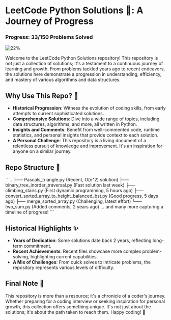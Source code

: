 
# LeetCode Python Solutions 🐍: A Journey of Progress

### Progress: 33/150 Problems Solved
![22%](https://progress-bar.dev/22)

Welcome to the LeetCode Python Solutions repository! This repository is not just a collection of solutions; it's a testament to a continuous journey of learning and growth. From problems tackled years ago to recent endeavors, the solutions here demonstrate a progression in understanding, efficiency, and mastery of various algorithms and data structures.

## Why Use This Repo? 🎯

- **Historical Progression**: Witness the evolution of coding skills, from early attempts to current sophisticated solutions.
- **Comprehensive Solutions**: Dive into a wide range of topics, including data structures, algorithms, and more, all written in Python.
- **Insights and Comments**: Benefit from well-commented code, runtime statistics, and personal insights that provide context to each solution.
- **A Personal Challenge**: This repository is a living document of a relentless pursuit of knowledge and improvement. It's an inspiration for anyone on a similar journey.

## Repo Structure 🌳

\```
.
├── Pascals_triangle.py                           (Recent, O(n^2) solution)
├── binary_tree_inorder_traversal.py              (Fast solution last week)
├── climbing_stairs.py                            (First dynamic programming, 5 hours ago)
├── convert_sorted_array_to_height_balanced_bst.py (Good progress, 5 days ago)
├── merge_sorted_array.py                         (Challenging, latest effort)
└── two_sum.py                                    (Added comments, 2 years ago)
... and many more capturing a timeline of progress!
\```

## Historical Highlights ✨

- **Years of Dedication**: Some solutions date back 2 years, reflecting long-term commitment.
- **Recent Achievements**: Recent files showcase more complex problem-solving, highlighting current capabilities.
- **A Mix of Challenges**: From quick solves to intricate problems, the repository represents various levels of difficulty.

## Final Note 🏁

This repository is more than a resource; it's a chronicle of a coder's journey. Whether preparing for a coding interview or seeking inspiration for personal growth, this collection offers something unique. It's not just about the solutions; it's about the path taken to reach them. Happy coding! 🚀
